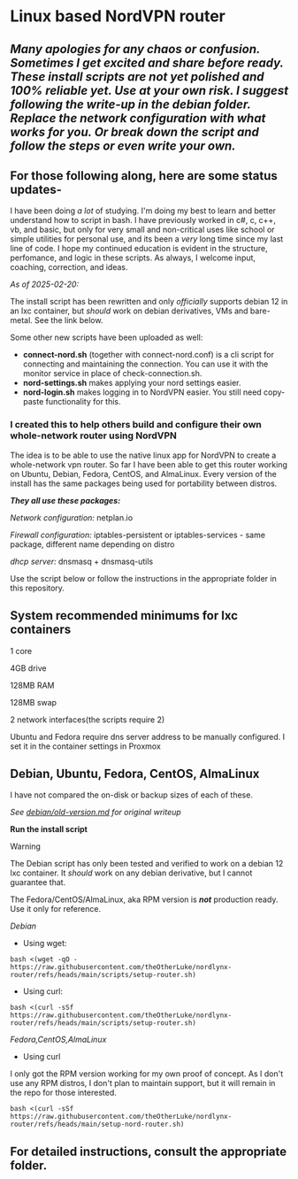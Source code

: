 # Linux based NordVPN router

## ***Many apologies for any chaos or confusion. Sometimes I get excited and share before ready. These install scripts are not yet polished and 100% reliable yet. Use at your own risk. I suggest following the write-up in the debian folder. Replace the network configuration with what works for you. Or break down the script and follow the steps or even write your own.***

## For those following along, here are some status updates-
I have been doing *a lot* of studying. I'm doing my best to learn and better understand how to script in bash. I have previously worked in c#, c, c++, vb, and basic, but only for very small and non-critical uses like school or simple utilities for personal use, and its been a *very* long time since my last line of code. I hope my continued education is evident in the structure, perfomance, and logic in these scripts. As always, I welcome input, coaching, correction, and ideas.

*As of 2025-02-20:*

The install script has been rewritten and only *officially* supports debian 12 in an lxc container, but *should* work on debian derivatives, VMs and bare-metal. See the link below.

Some other new scripts have been uploaded as well:
- **connect-nord.sh** (together with connect-nord.conf) is a cli script for connecting and maintaining the connection. You can use it with the monitor service in place of check-connection.sh.
- **nord-settings.sh** makes applying your nord settings easier.
- **nord-login.sh** makes logging in to NordVPN easier. You still need copy-paste functionality for this.

### I created this to help others build and configure their own whole-network router using NordVPN

The idea is to be able to use the native linux app for NordVPN to create a whole-network vpn router. So far I have been able to get this router working on Ubuntu, Debian, Fedora, CentOS, and AlmaLinux. Every version of the install has the same packages being used for portability between distros.

***They all use these packages:***

*Network configuration:*  netplan.io

*Firewall configuration:*  iptables-persistent or iptables-services - same package, different name depending on distro

*dhcp server:*  dnsmasq + dnsmasq-utils

Use the script below or follow the instructions in the appropriate folder in this repository.

## System recommended minimums for lxc containers

1 core

4GB drive

128MB RAM

128MB swap

2 network interfaces(the scripts require 2)

Ubuntu and Fedora require dns server address to be manually configured. I set it in the container settings in Proxmox

## Debian, Ubuntu, Fedora, CentOS, AlmaLinux
I have not compared the on-disk or backup sizes of each of these.

*See [debian/old-version.md](https://github.com/theOtherLuke/nordlynx-router/blob/main/debian/old-version.md) for original writeup*

**Run the install script**
> [!WARNING]
> The Debian script has only been tested and verified to work on a debian 12 lxc container. It *should* work on any debian derivative, but I cannot guarantee that.
>
> The Fedora/CentOS/AlmaLinux, aka RPM version is ***not*** production ready. Use it only for reference.

*Debian*
- Using wget:

`bash <(wget -qO - https://raw.githubusercontent.com/theOtherLuke/nordlynx-router/refs/heads/main/scripts/setup-router.sh)`
- Using curl:

`bash <(curl -sSf https://raw.githubusercontent.com/theOtherLuke/nordlynx-router/refs/heads/main/scripts/setup-router.sh)`

*Fedora,CentOS,AlmaLinux*
- Using curl

I only got the RPM version working for my own proof of concept. As I don't use any RPM distros, I don't plan to maintain support, but it will remain in the repo for those interested.

`bash <(curl -sSf https://raw.githubusercontent.com/theOtherLuke/nordlynx-router/refs/heads/main/setup-nord-router.sh)`

## For detailed instructions, consult the appropriate folder.
